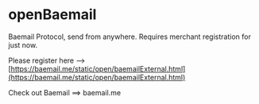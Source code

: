 # openBaemail
Baemail Protocol, send from anywhere. Requires merchant registration for just now.

Please register here --> [https://baemail.me/static/open/baemailExternal.html](https://baemail.me/static/open/baemailExternal.html)

Check out Baemail ==> baemail.me
